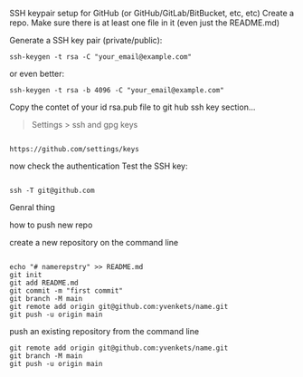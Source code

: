 SSH keypair setup for GitHub (or GitHub/GitLab/BitBucket, etc, etc)
Create a repo.
Make sure there is at least one file in it (even just the README.md)

Generate a SSH key pair (private/public):
```
ssh-keygen -t rsa -C "your_email@example.com"

```

or even better:

```
ssh-keygen -t rsa -b 4096 -C "your_email@example.com"
```

Copy the contet of your id rsa.pub file to git hub ssh key section...

>Settings > ssh and gpg keys
```

https://github.com/settings/keys
```

now check the authentication
Test the SSH key:
```

ssh -T git@github.com
```


Genral thing

how to push new repo

 create a new repository on the command line
 
 ```

echo "# namerepstry" >> README.md
git init
git add README.md
git commit -m "first commit"
git branch -M main
git remote add origin git@github.com:yvenkets/name.git
git push -u origin main
```

push an existing repository from the command line

```
git remote add origin git@github.com:yvenkets/name.git
git branch -M main
git push -u origin main

```

